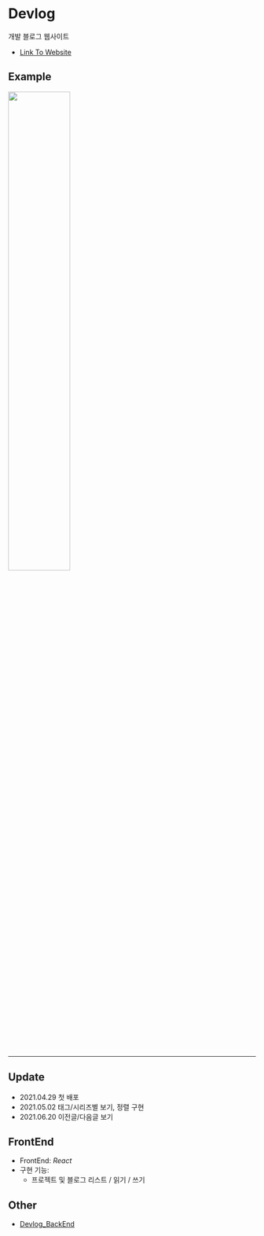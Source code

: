 # Devlog
개발 블로그 웹사이트
- [Link To Website](https://seungha-devlog.com)

## Example
<img src="https://user-images.githubusercontent.com/79067549/116699209-41776e00-aa00-11eb-8f78-6e77aaf653cd.png" width="50%" height="50%">

---

## Update
- 2021.04.29 첫 배포
- 2021.05.02 태그/시리즈별 보기, 정렬 구현
- 2021.06.20 이전글/다음글 보기

## FrontEnd
- FrontEnd: _React_
- 구현 기능:
  - 프로젝트 및 블로그 리스트 / 읽기 / 쓰기

## Other
- [Devlog_BackEnd](https://github.com/seuha516/Devlog_BackEnd)
